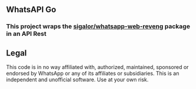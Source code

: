 ## WhatsAPI Go

### This project wraps the [sigalor/whatsapp-web-reveng](https://github.com/Rhymen/go-whatsapp) package in an API Rest

## Legal
This code is in no way affiliated with, authorized, maintained, sponsored or endorsed by WhatsApp or any of its
affiliates or subsidiaries. This is an independent and unofficial software. Use at your own risk.
